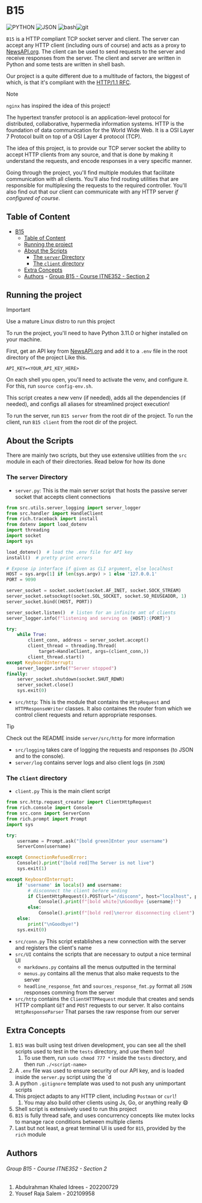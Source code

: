 # B15

![PYTHON](https://img.shields.io/badge/Python-FFD43B?style=for-the-badge&logo=python&logoColor=blue) ![JSON](https://img.shields.io/badge/json-5E5C5C?style=for-the-badge&logo=json&logoColor=white) ![bash](https://img.shields.io/badge/Shell_Script-121011?style=for-the-badge&logo=gnu-bash&logoColor=white)![git](https://img.shields.io/badge/GIT-E44C30?style=for-the-badge&logo=git&logoColor=white)

`B15` is a HTTP compliant TCP socket server and client. The server can accept any HTTP client (including ours of course) and acts as a proxy to [NewsAPI.org](https://newsapi.org/). The client can be used to send requests to the server and receive responses from the server. The client and server are written in Python and some tests are written in shell bash.

Our project is a quite different due to a multitude of factors, the biggest of which, is that it's compliant with the [HTTP/1.1 RFC](https://datatracker.ietf.org/doc/html/rfc2616).

> [!NOTE]
> `nginx` has inspired the idea of this project!

The hypertext transfer protocol is an application-level protocol for distributed, collaborative, hypermedia information systems. HTTP is the foundation of data communication for the World Wide Web. It is a OSI Layer 7 Protocol built on top of a OSI Layer 4 protocol (TCP).

The idea of this project, is to provide our TCP server socket the ability to accept HTTP clients from any source, and that is done by making it understand the requests, and encode responses in a very specific manner.

Going through the project, you'll find multiple modules that facilitate communication with all clients. You'll also find routing utilities that are responsible for multiplexing the requests to the required controller. You'll also find out that our client can communicate with any HTTP server *if configured of course*.

## Table of Content

- [B15](#b15)
  - [Table of Content](#table-of-content)
  - [Running the project](#running-the-project)
  - [About the Scripts](#about-the-scripts)
    - [The `server` Directory](#the-server-directory)
    - [The `client` directory](#the-client-directory)
  - [Extra Concepts](#extra-concepts)
  - [Authors](#authors)
          - [Group B15 - Course ITNE352 - Section 2](#group-b15---course-itne352---section-2)

## Running the project

> [!IMPORTANT]
> Use a mature Linux distro to run this project

To run the project, you'll need to have Python 3.11.0 or higher installed on your machine.

First, get an API key from [NewsAPI.org](https://newsapi.org/) and add it to a `.env` file in the root directory of the project Like this.

```env
API_KEY=<YOUR_API_KEY_HERE>
```

On each shell you open, you'll need to activate the venv, and configure it. For this, run `source config-env.sh`.

This script creates a new venv (if needed), adds all the dependencies (if needed), and configs all aliases for streamlined project execution!

To run the server, run `B15 server` from the root dir of the project.
To run the client, run `B15 client` from the root dir of the project.

## About the Scripts

There are mainly two scripts, but they use extensive utilities from the `src` module in each of their directories. Read below for how its done

### The `server` Directory

- `server.py`: This is the main server script that hosts the passive server socket that accepts client connections

```python
from src.utils.server_logging import server_logger
from src.handler import HandleClient
from rich.traceback import install
from dotenv import load_dotenv
import threading
import socket
import sys

load_dotenv()  # load the .env file for API key
install()  # pretty print errors

# Expose ip interface if given as CLI argument, else localhost
HOST = sys.argv[1] if len(sys.argv) > 1 else '127.0.0.1'
PORT = 9090

server_socket = socket.socket(socket.AF_INET, socket.SOCK_STREAM)
server_socket.setsockopt(socket.SOL_SOCKET, socket.SO_REUSEADDR, 1)
server_socket.bind((HOST, PORT))

server_socket.listen()  # listen for an infinite amt of clients
server_logger.info(f"listening and serving on {HOST}:{PORT}")

try:
    while True:
        client_conn, address = server_socket.accept()
        client_thread = threading.Thread(
            target=HandleClient, args=(client_conn,))
        client_thread.start()
except KeyboardInterrupt:
    server_logger.info(f"Server stopped")
finally:
    server_socket.shutdown(socket.SHUT_RDWR)
    server_socket.close()
    sys.exit(0)

```

- `src/http`: This is the module that contains the `HttpRequest` and `HTTPResponseWriter` classes. It also containes the router from which we control client requests and return appropriate responses.

> [!TIP]
> Check out the README inside `server/src/http` for more information

- `src/logging` takes care of logging the requests and responses (to JSON and to the console).
- `server/log` contains server logs and also client logs (in `JSON`)

### The `client` directory

- `client.py` This is the main client script

```python
from src.http.request_creator import ClientHttpRequest
from rich.console import Console
from src.conn import ServerConn
from rich.prompt import Prompt
import sys

try:
    username = Prompt.ask("[bold green]Enter your username")
    ServerConn(username)

except ConnectionRefusedError:
    Console().print("[bold red]The Server is not live")
    sys.exit(1)

except KeyboardInterrupt:
    if 'username' in locals() and username:
        # disconnect the client before ending
        if ClientHttpRequest().POST(url="/disconn", host="localhost", port=9090, data={"client_name": username}).get_status_code() == 200:
            Console().print(f"[bold white]\nGoodbye {username}!")
        else:
            Console().print(f"[bold red]\nerror disconnecting client")
    else:
        print("\nGoodbye!")
    sys.exit(0)

```

- `src/conn.py` This script establishes a new connection with the server and registers the client's name
- `src/UI` contains the scripts that are necessary to output a nice terminal UI
  - `markdowns.py` contains all the menus outputted in the terminal
  - `menus.py` contains all the menus that also make requests to the server
  - `headline_response_fmt` and `sources_response_fmt.py` format all `JSON` responses comming from the server
- `src/http` contains the `ClientHTTPRequest` module that creates and sends HTTP compliant `GET` and `POST` requests to our server. It also contains `HttpResponseParser` That parses the raw response from our server

## Extra Concepts

1. `B15` was built using test driven development, you can see all the shell scripts used to test in the `tests` directory, and use them too!
   1. To use them, run `sudo chmod 777 *` inside the `tests` directory, and then run `./<script-name>`
2. A `.env` file was used to ensure security of our API key, and is loaded inside the `server.py` script using the `d
3. A python `.gitignore` template was used to not push any unimportant scripts
4. This project adapts to any HTTP client, including `Postman` or `curl`!
   1. You may also build other clients using Js, Go, or anything really 😄
5. Shell script is extensively used to run this project
6. `B15` is fully thread safe, and uses concurrency concepts like mutex locks to manage race conditions between multiple clients
7. Last but not least, a great terminal UI is used for `B15`, provided by the `rich` module

## Authors

###### Group B15 - Course ITNE352 - Section 2

1. Abdulrahman Khaled Idrees - 202200729
2. Yousef Raja Salem - 202109958
